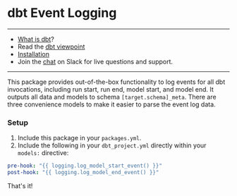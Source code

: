 # dbt Event Logging

---
- [What is dbt](https://dbt.readme.io/docs/overview)?
- Read the [dbt viewpoint](https://dbt.readme.io/docs/viewpoint)
- [Installation](https://dbt.readme.io/docs/installation)
- Join the [chat](http://ac-slackin.herokuapp.com/) on Slack for live questions and support.

---

This package provides out-of-the-box functionality to log events for all dbt invocations, including run start, run end, model start, and model end. It outputs all data and models to schema `[target.schema]_meta`. There are three convenience models to make it easier to parse the event log data.

### Setup

1. Include this package in your `packages.yml`.
2. Include the following in your `dbt_project.yml` directly within your `models:` directive:

```YAML
pre-hook: "{{ logging.log_model_start_event() }}"
post-hook: "{{ logging.log_model_end_event() }}"
```

That's it!